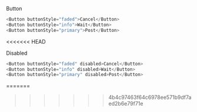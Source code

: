 Button

```js
<Button buttonStyle="faded">Cancel</Button>
<Button buttonStyle="info">Wait</Button>
<Button buttonStyle="primary">Post</Button>
```

<<<<<<< HEAD

Disabled

```js
<Button buttonStyle="faded" disabled>Cancel</Button>
<Button buttonStyle="info" disabled>Wait</Button>
<Button buttonStyle="primary" disabled>Post</Button>
```

=======

> > > > > > > 4b4c97463f64c6978ee571b9df7aed2b6e79f71e
